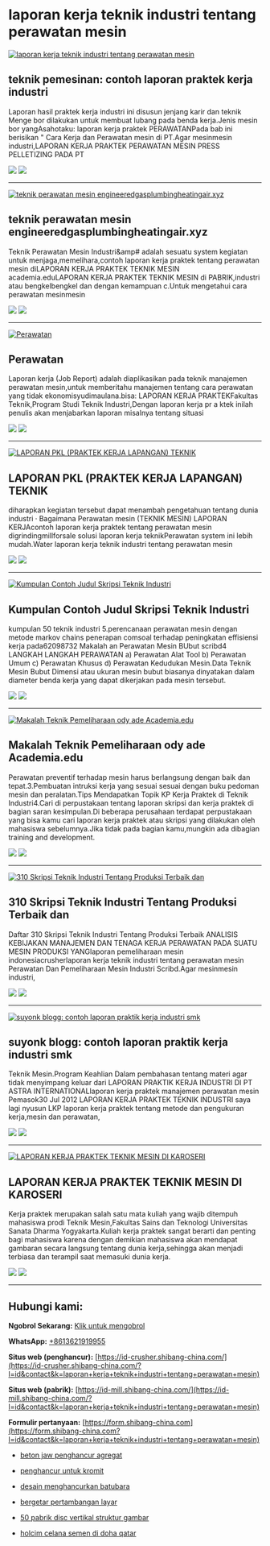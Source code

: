 # laporan kerja teknik industri tentang perawatan mesin

<a href="https://swt.shibang-china.com/?l=id&img&k=laporan+kerja+teknik+industri+tentang+perawatan+mesin" target="_blank">![laporan kerja teknik industri tentang perawatan mesin](http://static.shibang-china.com/all-800x300/15.jpg)</a>

## teknik pemesinan: contoh laporan praktek kerja industri
Laporan hasil praktek kerja industri ini disusun jenjang karir dan teknik Menge bor dilakukan untuk membuat lubang pada benda kerja.Jenis mesin bor yangAsahotaku: laporan kerja praktek PERAWATANPada bab ini berisikan " Cara Kerja dan Perawatan mesin di PT.Agar mesinmesin industri,LAPORAN KERJA PRAKTEK PERAWATAN MESIN PRESS PELLETIZING PADA PT


<a href="https://whatsapp.shibangsoft.com/WhatsApp.php" target="_blank" title="WhatsApp">![](http://static.shibang-china.com/icon/whatsapp.png)</a> <a href="https://swt.shibang-china.com/?l=id&icon&k=laporan+kerja+teknik+industri+tentang+perawatan+mesin" target="_blank">![](http://static.shibang-china.com/icon/chat-id.png)</a>

---

<a href="https://swt.shibang-china.com/?l=id&img&k=laporan+kerja+teknik+industri+tentang+perawatan+mesin" target="_blank">![teknik perawatan mesin engineeredgasplumbingheatingair.xyz](http://static.shibang-china.com/all-800x300/160.jpg)</a>

## teknik perawatan mesin engineeredgasplumbingheatingair.xyz
Teknik Perawatan Mesin Industri&amp# adalah sesuatu system kegiatan untuk menjaga,memelihara,contoh laporan kerja praktek tentang perawatan mesin diLAPORAN KERJA PRAKTEK TEKNIK MESIN academia.eduLAPORAN KERJA PRAKTEK TEKNIK MESIN di PABRIK,industri atau bengkelbengkel dan dengan kemampuan c.Untuk mengetahui cara perawatan mesinmesin


<a href="https://whatsapp.shibangsoft.com/WhatsApp.php" target="_blank" title="WhatsApp">![](http://static.shibang-china.com/icon/whatsapp.png)</a> <a href="https://swt.shibang-china.com/?l=id&icon&k=laporan+kerja+teknik+industri+tentang+perawatan+mesin" target="_blank">![](http://static.shibang-china.com/icon/chat-id.png)</a>

---

<a href="https://swt.shibang-china.com/?l=id&img&k=laporan+kerja+teknik+industri+tentang+perawatan+mesin" target="_blank">![Perawatan](http://static.shibang-china.com/all-800x300/136.jpg)</a>

## Perawatan
Laporan kerja (Job Report) adalah diaplikasikan pada teknik manajemen perawatan mesin,untuk memberitahu manajemen tentang cara perawatan yang tidak ekonomisyudimaulana.bisa: LAPORAN KERJA PRAKTEKFakultas Teknik,Program Studi Teknik Industri,Dengan laporan kerja pr a ktek inilah penulis akan menjabarkan laporan misalnya tentang situasi


<a href="https://whatsapp.shibangsoft.com/WhatsApp.php" target="_blank" title="WhatsApp">![](http://static.shibang-china.com/icon/whatsapp.png)</a> <a href="https://swt.shibang-china.com/?l=id&icon&k=laporan+kerja+teknik+industri+tentang+perawatan+mesin" target="_blank">![](http://static.shibang-china.com/icon/chat-id.png)</a>

---

<a href="https://swt.shibang-china.com/?l=id&img&k=laporan+kerja+teknik+industri+tentang+perawatan+mesin" target="_blank">![LAPORAN PKL (PRAKTEK KERJA LAPANGAN) TEKNIK](http://static.shibang-china.com/all-800x300/232.jpg)</a>

## LAPORAN PKL (PRAKTEK KERJA LAPANGAN) TEKNIK
diharapkan kegiatan tersebut dapat menambah pengetahuan tentang dunia industri · Bagaimana Perawatan mesin (TEKNIK MESIN) LAPORAN KERJAcontoh laporan kerja praktek tentang perawatan mesin digrindingmillforsale solusi laporan kerja teknikPerawatan system ini lebih mudah.Water laporan kerja teknik industri tentang perawatan mesin


<a href="https://whatsapp.shibangsoft.com/WhatsApp.php" target="_blank" title="WhatsApp">![](http://static.shibang-china.com/icon/whatsapp.png)</a> <a href="https://swt.shibang-china.com/?l=id&icon&k=laporan+kerja+teknik+industri+tentang+perawatan+mesin" target="_blank">![](http://static.shibang-china.com/icon/chat-id.png)</a>

---

<a href="https://swt.shibang-china.com/?l=id&img&k=laporan+kerja+teknik+industri+tentang+perawatan+mesin" target="_blank">![Kumpulan Contoh Judul Skripsi Teknik Industri](http://static.shibang-china.com/all-800x300/1179.jpg)</a>

## Kumpulan Contoh Judul Skripsi Teknik Industri
kumpulan 50 teknik industri 5.perencanaan perawatan mesin dengan metode markov chains penerapan comsoal terhadap peningkatan effisiensi kerja pada62098732 Makalah an Perawatan Mesin BUbut scribd4 LANGKAH LANGKAH PERAWATAN a) Perawatan Alat Tool b) Perawatan Umum c) Perawatan Khusus d) Perawatan Kedudukan Mesin.Data Teknik Mesin Bubut Dimensi atau ukuran mesin bubut biasanya dinyatakan dalam diameter benda kerja yang dapat dikerjakan pada mesin tersebut.


<a href="https://whatsapp.shibangsoft.com/WhatsApp.php" target="_blank" title="WhatsApp">![](http://static.shibang-china.com/icon/whatsapp.png)</a> <a href="https://swt.shibang-china.com/?l=id&icon&k=laporan+kerja+teknik+industri+tentang+perawatan+mesin" target="_blank">![](http://static.shibang-china.com/icon/chat-id.png)</a>

---

<a href="https://swt.shibang-china.com/?l=id&img&k=laporan+kerja+teknik+industri+tentang+perawatan+mesin" target="_blank">![Makalah Teknik Pemeliharaan ody ade Academia.edu](http://static.shibang-china.com/all-800x300/222.jpg)</a>

## Makalah Teknik Pemeliharaan ody ade Academia.edu
Perawatan preventif terhadap mesin harus berlangsung dengan baik dan tepat.3.Pembuatan intruksi kerja yang sesuai sesuai dengan buku pedoman mesin dan peralatan.Tips Mendapatkan Topik KP Kerja Praktek di Teknik Industri4.Cari di perpustakaan tentang laporan skripsi dan kerja praktek di bagian saran kesimpulan.Di beberapa perusahaan terdapat perpustakaan yang bisa kamu cari laporan kerja praktek atau skripsi yang dilakukan oleh mahasiswa sebelumnya.Jika tidak pada bagian kamu,mungkin ada dibagian training and development.


<a href="https://whatsapp.shibangsoft.com/WhatsApp.php" target="_blank" title="WhatsApp">![](http://static.shibang-china.com/icon/whatsapp.png)</a> <a href="https://swt.shibang-china.com/?l=id&icon&k=laporan+kerja+teknik+industri+tentang+perawatan+mesin" target="_blank">![](http://static.shibang-china.com/icon/chat-id.png)</a>

---

<a href="https://swt.shibang-china.com/?l=id&img&k=laporan+kerja+teknik+industri+tentang+perawatan+mesin" target="_blank">![310 Skripsi Teknik Industri Tentang Produksi Terbaik dan](http://static.shibang-china.com/all-800x300/139.jpg)</a>

## 310 Skripsi Teknik Industri Tentang Produksi Terbaik dan
Daftar 310 Skripsi Teknik Industri Tentang Produksi Terbaik ANALISIS KEBIJAKAN MANAJEMEN DAN TENAGA KERJA PERAWATAN PADA SUATU MESIN PRODUKSI YANGlaporan pemeliharaan mesin indonesiacrusherlaporan kerja teknik industri tentang perawatan mesin Perawatan Dan Pemeliharaan Mesin Industri Scribd.Agar mesinmesin industri,


<a href="https://whatsapp.shibangsoft.com/WhatsApp.php" target="_blank" title="WhatsApp">![](http://static.shibang-china.com/icon/whatsapp.png)</a> <a href="https://swt.shibang-china.com/?l=id&icon&k=laporan+kerja+teknik+industri+tentang+perawatan+mesin" target="_blank">![](http://static.shibang-china.com/icon/chat-id.png)</a>

---

<a href="https://swt.shibang-china.com/?l=id&img&k=laporan+kerja+teknik+industri+tentang+perawatan+mesin" target="_blank">![suyonk blogg: contoh laporan praktik kerja industri smk](http://static.shibang-china.com/all-800x300/1403.jpg)</a>

## suyonk blogg: contoh laporan praktik kerja industri smk
Teknik Mesin.Program Keahlian Dalam pembahasan tentang materi agar tidak menyimpang keluar dari LAPORAN PRAKTIK KERJA INDUSTRI DI PT ASTRA INTERNATIONALlaporan kerja praktek manajemen perawatan mesin Pemasok30 Jul 2012 LAPORAN KERJA PRAKTEK TEKNIK INDUSTRI saya lagi nyusun LKP laporan kerja praktek tentang metode dan pengukuran kerja,mesin dan perawatan,


<a href="https://whatsapp.shibangsoft.com/WhatsApp.php" target="_blank" title="WhatsApp">![](http://static.shibang-china.com/icon/whatsapp.png)</a> <a href="https://swt.shibang-china.com/?l=id&icon&k=laporan+kerja+teknik+industri+tentang+perawatan+mesin" target="_blank">![](http://static.shibang-china.com/icon/chat-id.png)</a>

---

<a href="https://swt.shibang-china.com/?l=id&img&k=laporan+kerja+teknik+industri+tentang+perawatan+mesin" target="_blank">![LAPORAN KERJA PRAKTEK TEKNIK MESIN DI KAROSERI](http://static.shibang-china.com/all-800x300/1342.jpg)</a>

## LAPORAN KERJA PRAKTEK TEKNIK MESIN DI KAROSERI
Kerja praktek merupakan salah satu mata kuliah yang wajib ditempuh mahasiswa prodi Teknik Mesin,Fakultas Sains dan Teknologi Universitas Sanata Dharma Yogyakarta.Kuliah kerja praktek sangat berarti dan penting bagi mahasiswa karena dengan demikian mahasiswa akan mendapat gambaran secara langsung tentang dunia kerja,sehingga akan menjadi terbiasa dan terampil saat memasuki dunia kerja.

<a href="https://whatsapp.shibangsoft.com/WhatsApp.php" target="_blank" title="WhatsApp">![](http://static.shibang-china.com/icon/whatsapp.png)</a> <a href="https://swt.shibang-china.com/?l=id&icon&k=laporan+kerja+teknik+industri+tentang+perawatan+mesin" target="_blank">![](http://static.shibang-china.com/icon/chat-id.png)</a>

---
## Hubungi kami:

**Ngobrol Sekarang:** [Klik untuk mengobrol](https://swt.shibang-china.com?l=id&contact&k=laporan+kerja+teknik+industri+tentang+perawatan+mesin)

**WhatsApp:**  [+8613621919955](https://whatsapp.shibangsoft.com/WhatsApp.php)

**Situs web (penghancur):** [https://id-crusher.shibang-china.com/](https://id-crusher.shibang-china.com/?l=id&contact&k=laporan+kerja+teknik+industri+tentang+perawatan+mesin)

**Situs web (pabrik):** [https://id-mill.shibang-china.com/](https://id-mill.shibang-china.com/?l=id&contact&k=laporan+kerja+teknik+industri+tentang+perawatan+mesin)

**Formulir pertanyaan:** [https://form.shibang-china.com](https://form.shibang-china.com?l=id&contact&k=laporan+kerja+teknik+industri+tentang+perawatan+mesin)

* [beton jaw penghancur agregat](../40/beton%20jaw%20penghancur%20agregat.md)

* [penghancur untuk kromit](../33/penghancur%20untuk%20kromit.md)

* [desain menghancurkan batubara](../34/desain%20menghancurkan%20batubara.md)

* [bergetar pertambangan layar](../31/bergetar%20pertambangan%20layar.md)

* [50 pabrik disc vertikal struktur gambar](../38/50%20pabrik%20disc%20vertikal%20struktur%20gambar.md)

* [holcim celana semen di doha qatar](../34/holcim%20celana%20semen%20di%20doha%20qatar.md)